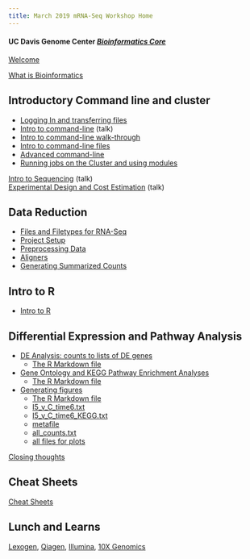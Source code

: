 ```yaml
---
title: March 2019 mRNA-Seq Workshop Home
---
```


#### UC Davis Genome Center [*Bioinformatics Core*](http://bioinformatics.ucdavis.edu/)

[Welcome](welcome.md)

[What is Bioinformatics](pdfs/Genomics_a_perspective_March2019.pdf)

## Introductory Command line and cluster
* [Logging In and transferring files](cli/logging-in)
* [Intro to command-line](cli/Intro2CLI.pdf) (talk)
* [Intro to command-line walk-through](cli/Intro2CLI)
* [Intro to command-line files](https://github.com/ucdavis-bioinformatics-training/2018-June-RNA-Seq-Workshop/tree/master/cli/Intro2CLI-files)
* [Advanced command-line](cli/advanced-command-line)
* [Running jobs on the Cluster and using modules](cli/cluster)


[Intro to Sequencing](pdfs/erics_talk.pdf) (talk)  
[Experimental Design and Cost Estimation](pdfs/ExperimentalDesign.pdf) (talk)


## Data Reduction
* [Files and Filetypes for RNA-Seq](data_reduction/filetypes.md)
* [Project Setup](data_reduction/project_setup.md)
* [Preprocessing Data](data_reduction/preproc_htstream.md)
* [Aligners](data_reduction/alignment.md)
* [Generating Summarized Counts](data_reduction/counts.md)

## Intro to R
* [Intro to R](Intro2R/Intro2R.html)

## Differential Expression and Pathway Analysis
* [DE Analysis: counts to lists of DE genes](thursday/DE.html)
  * [The R Markdown file](thursday/DE.Rmd)
* [Gene Ontology and KEGG Pathway Enrichment Analyses](friday/enrichment.html)
  * [The R Markdown file](friday/enrichment.Rmd)
* [Generating figures](friday/script_plots.md)
  * [The R Markdown file](friday/script_plots.Rmd)
  * [I5_v_C_time6.txt](friday/I5_v_C_time6.txt)
  * [I5_v_C_time6_KEGG.txt](friday/I5_v_C_time6_KEGG.txt)
  * [metafile](friday/metafile.txt)
  * [all_counts.txt](friday/all_counts.txt)
  * [all files for plots](friday/files_for_plots.zip)


[Closing thoughts](closing.md)


## Cheat Sheets
[Cheat Sheets](cheatSheetIndex.md)

## Lunch and Learns
[Lexogen](https://www.lexogen.com/), [Qiagen](https://www.qiagen.com/us/), [Illumina](https://www.illumina.com/), [10X Genomics](https://www.10xgenomics.com/)
